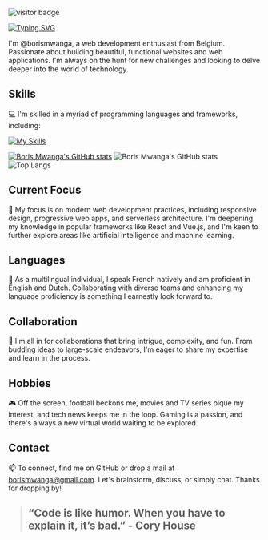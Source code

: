 ![visitor badge](https://visitor-badge.laobi.icu/badge?page_id=borismwanga.borismwanga)

[![Typing SVG](https://readme-typing-svg.demolab.com?font=Fira+Code&pause=1000&width=435&lines=Hello+there+%F0%9F%91%8B+It's+Boris)](https://git.io/typing-svg)

I'm @borismwanga, a web development enthusiast from Belgium. Passionate about building beautiful, functional websites and web applications. I'm always on the hunt for new challenges and looking to delve deeper into the world of technology.

## Skills

💻 I'm skilled in a myriad of programming languages and frameworks, including:

[![My Skills](https://skillicons.dev/icons?i=ruby,rails,js,html,css,wasm,typescript,react,vue,mongodb,git,vscode,webflow,postman,py,postgres,heroku,figma,vite,vim,netlify,nodejs,bootstrap)](https://skillicons.dev)

[![Boris Mwanga's GitHub stats](https://github-readme-stats.vercel.app/api?username=borismwanga&show_icons=true&theme=radical)](https://github.com/borismwanga/github-readme-stats)
![Boris Mwanga's GitHub stats](https://github-readme-stats.vercel.app/api?username=borismwanga&show_icons=true&theme=radical)
![Top Langs](https://github-readme-stats.vercel.app/api/top-langs/?username=anuraghazra&layout=compact)

## Current Focus

🌱 My focus is on modern web development practices, including responsive design, progressive web apps, and serverless architecture. I'm deepening my knowledge in popular frameworks like React and Vue.js, and I'm keen to further explore areas like artificial intelligence and machine learning.

## Languages

💬 As a multilingual individual, I speak French natively and am proficient in English and Dutch. Collaborating with diverse teams and enhancing my language proficiency is something I earnestly look forward to.

## Collaboration

💞️ I'm all in for collaborations that bring intrigue, complexity, and fun. From budding ideas to large-scale endeavors, I'm eager to share my expertise and learn in the process.

## Hobbies

🎮 Off the screen, football beckons me, movies and TV series pique my interest, and tech news keeps me in the loop. Gaming is a passion, and there's always a new virtual world waiting to be explored.

## Contact

📫 To connect, find me on GitHub or drop a mail at borismwanga@gmail.com. Let's brainstorm, discuss, or simply chat. Thanks for dropping by!


> ## “Code is like humor. When you have to explain it, it’s bad.” - Cory House

<!---
borismwanga/borismwanga is a ✨ special ✨ repository because its `README.md` (this file) appears on your GitHub profile.
You can click the Preview link to take a look at your changes.
--->
